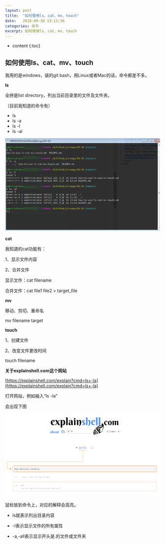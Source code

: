 ```yaml
---
layout: post
title:  "如何使用ls、cat、mv、touch"
date:   2018-09-30 13:11:36
categories: 命令
excerpt: 如何使用ls、cat、mv、touch
---
```


* content
{:toc}

## 如何使用ls、cat、mv、touch

我用的是windows，装的git bash，用Linux或者Mac的话，命令都差不多。

**ls**

全拼是list directory，列出当前目录里的文件及文件夹。

（目前我知道的命令有）

* ls
* ls -a
* ls -l
* ls -al

![ls.png](/static/images/ls.png)

**cat**

我知道的cat功能有：

1、显示文件内容

2、合并文件

显示文件：cat filename

合并文件：cat file1 file2 > target_file

**mv**

移动、剪切、重命名

mv filename target

**touch**

1、创建文件

2、改变文件更改时间

touch filename

**关于explainshell.com这个网站**

[https://explainshell.com/explain?cmd=ls+-la](https://explainshell.com/explain?cmd=ls+-la)

打开网站，例如输入“ls -la”

会出现下图

![explainshell.png](/static/images/explainshell.png)

鼠标放到命令上，对应的解释会高亮。

* ls就表示列出目录内容

* -l表示显示文件的所有属性

* -a,-all表示显示开头是.的文件或文件夹